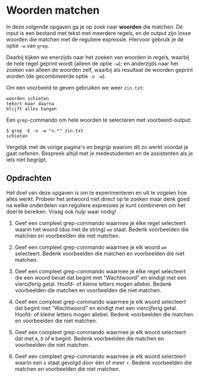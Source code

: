 # Woorden matchen

In deze volgende opgaven ga je op zoek naar **woorden** die matchen. De input is een bestand met tekst met meerdere regels, en de output zijn losse woorden die matchen met de reguliere expressie. Hiervoor gebruik je de optie `-w` van `grep`.

Daarbij kijken we enerzijds naar het zoeken van woorden in regels, waarbij de hele regel geprint wordt (alleen de optie `-w`); en anderzijds naar het zoeken van alleen de woorden zelf, waarbij als resultaat de woorden geprint worden (de gecombineerde optie `-o -w`).

Om een voorbeeld te geven gebruiken we weer `zin.txt`:

    woorden schieten
    tekort maar daarna
    blijft alles hangen

Een `grep`-commando om hele woorden te selecteren met voorbeeld-output:

    $ grep -E -o -w "s.*" zin.txt
    schieten

Vergelijk met de vorige pagina's en begrijp waarom dit zo werkt voordat je gaat oefenen. Bespreek altijd met je medestudenten en de assistenten als je iets niet begrijpt.

## Opdrachten

Het doel van deze opgaven is om te experimenteren en uit te vogelen hoe alles werkt. Probeer het antwoord niet direct op te zoeken maar denk goed na welke onderdelen van reguliere expressies je kunt combineren om het doel te bereiken. Vraag ook hulp waar nodig!

1.  Geef een compleet grep-commando waarmee je elke regel selecteert waarin het woord (dus niet de string) `we` staat. Bedenk voorbeelden die matchen en voorbeelden die niet matchen.

2.  Geef een compleet grep-commando waarmee je elk woord `we` selecteert. Bedenk voorbeelden die matchen en voorbeelden die niet matchen.

3.  Geef een compleet grep-commando waarmee je elke regel selecteert die een woord bevat dat begint met "Wachtwoord" en eindigt met een viercijferig getal. Hoofd- of kleine letters mogen allebei. Bedenk voorbeelden die matchen en voorbeelden die niet matchen.

4.  Geef een compleet grep-commando waarmee je elk woord selecteert dat begint met "Wachtwoord" en eindigt met een viercijferig getal. Hoofd- of kleine letters mogen allebei. Bedenk voorbeelden die matchen en voorbeelden die niet matchen.

5.  Geef een compleet grep-commando waarmee je elk woord selecteert dat met `A`, `D` of `W` begint. Bedenk voorbeelden die matchen en voorbeelden die niet matchen.

6.  Geef een compleet grep-commando waarmee je elk woord selecteert waarin een `o` staat gevolgd door één of meer `r`. Bedenk voorbeelden die matchen en voorbeelden die niet matchen.
